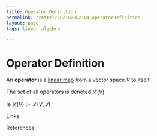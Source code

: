 ```yaml
---
title: Operator Definition
permalink: /zettel/202102082104_operatorDefinition
layout: page
tags: linear algebra

---
```

# Operator Definition

An **operator** is a [linear map](202102071416_linearMapDefinition) from a vector space $V$ to itself.

The set of all operators is denoted $\mathcal{L}(V)$.

Ie $\mathcal{L}(V) := \mathcal{L}(V,V)$

Links: 

References: 


